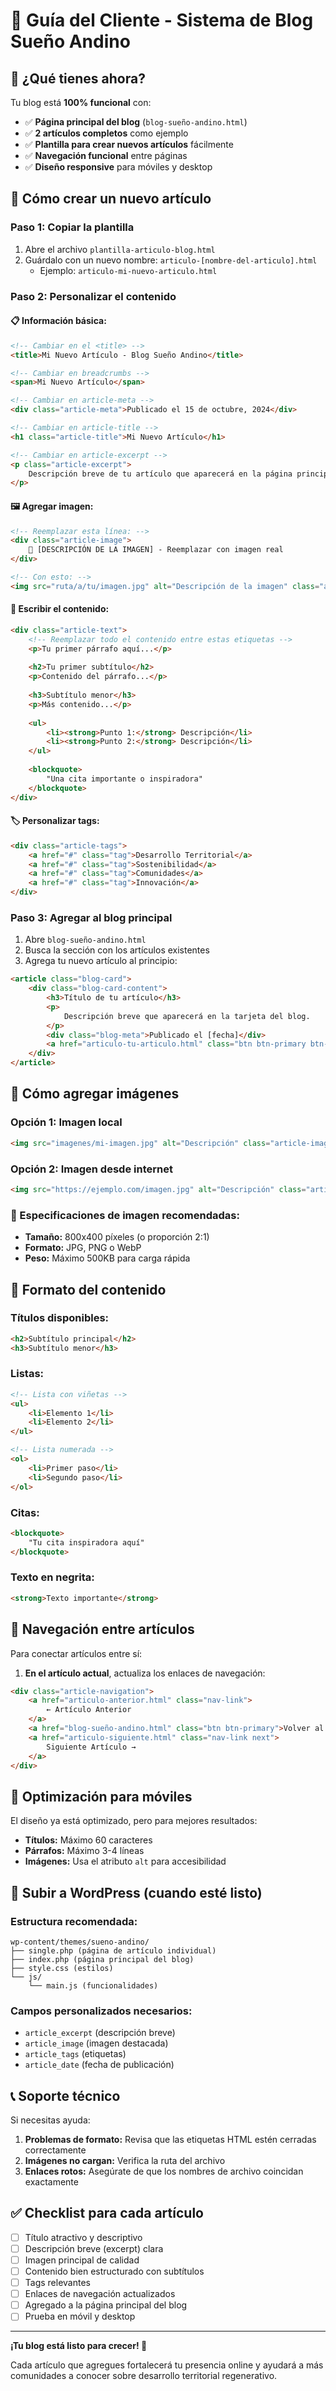# 📝 Guía del Cliente - Sistema de Blog Sueño Andino

## 🎯 **¿Qué tienes ahora?**

Tu blog está **100% funcional** con:
- ✅ **Página principal del blog** (`blog-sueño-andino.html`)
- ✅ **2 artículos completos** como ejemplo
- ✅ **Plantilla para crear nuevos artículos** fácilmente
- ✅ **Navegación funcional** entre páginas
- ✅ **Diseño responsive** para móviles y desktop

## 🚀 **Cómo crear un nuevo artículo**

### **Paso 1: Copiar la plantilla**
1. Abre el archivo `plantilla-articulo-blog.html`
2. Guárdalo con un nuevo nombre: `articulo-[nombre-del-articulo].html`
   - Ejemplo: `articulo-mi-nuevo-articulo.html`

### **Paso 2: Personalizar el contenido**

#### **📋 Información básica:**
```html
<!-- Cambiar en el <title> -->
<title>Mi Nuevo Artículo - Blog Sueño Andino</title>

<!-- Cambiar en breadcrumbs -->
<span>Mi Nuevo Artículo</span>

<!-- Cambiar en article-meta -->
<div class="article-meta">Publicado el 15 de octubre, 2024</div>

<!-- Cambiar en article-title -->
<h1 class="article-title">Mi Nuevo Artículo</h1>

<!-- Cambiar en article-excerpt -->
<p class="article-excerpt">
    Descripción breve de tu artículo que aparecerá en la página principal del blog.
</p>
```

#### **🖼️ Agregar imagen:**
```html
<!-- Reemplazar esta línea: -->
<div class="article-image">
    📸 [DESCRIPCIÓN DE LA IMAGEN] - Reemplazar con imagen real
</div>

<!-- Con esto: -->
<img src="ruta/a/tu/imagen.jpg" alt="Descripción de la imagen" class="article-image">
```

#### **📝 Escribir el contenido:**
```html
<div class="article-text">
    <!-- Reemplazar todo el contenido entre estas etiquetas -->
    <p>Tu primer párrafo aquí...</p>
    
    <h2>Tu primer subtítulo</h2>
    <p>Contenido del párrafo...</p>
    
    <h3>Subtítulo menor</h3>
    <p>Más contenido...</p>
    
    <ul>
        <li><strong>Punto 1:</strong> Descripción</li>
        <li><strong>Punto 2:</strong> Descripción</li>
    </ul>
    
    <blockquote>
        "Una cita importante o inspiradora"
    </blockquote>
</div>
```

#### **🏷️ Personalizar tags:**
```html
<div class="article-tags">
    <a href="#" class="tag">Desarrollo Territorial</a>
    <a href="#" class="tag">Sostenibilidad</a>
    <a href="#" class="tag">Comunidades</a>
    <a href="#" class="tag">Innovación</a>
</div>
```

### **Paso 3: Agregar al blog principal**

1. Abre `blog-sueño-andino.html`
2. Busca la sección con los artículos existentes
3. Agrega tu nuevo artículo al principio:

```html
<article class="blog-card">
    <div class="blog-card-content">
        <h3>Título de tu artículo</h3>
        <p>
            Descripción breve que aparecerá en la tarjeta del blog.
        </p>
        <div class="blog-meta">Publicado el [fecha]</div>
        <a href="articulo-tu-articulo.html" class="btn btn-primary btn-small">Leer más</a>
    </div>
</article>
```

## 📸 **Cómo agregar imágenes**

### **Opción 1: Imagen local**
```html
<img src="imagenes/mi-imagen.jpg" alt="Descripción" class="article-image">
```

### **Opción 2: Imagen desde internet**
```html
<img src="https://ejemplo.com/imagen.jpg" alt="Descripción" class="article-image">
```

### **📐 Especificaciones de imagen recomendadas:**
- **Tamaño:** 800x400 píxeles (o proporción 2:1)
- **Formato:** JPG, PNG o WebP
- **Peso:** Máximo 500KB para carga rápida

## 🎨 **Formato del contenido**

### **Títulos disponibles:**
```html
<h2>Subtítulo principal</h2>
<h3>Subtítulo menor</h3>
```

### **Listas:**
```html
<!-- Lista con viñetas -->
<ul>
    <li>Elemento 1</li>
    <li>Elemento 2</li>
</ul>

<!-- Lista numerada -->
<ol>
    <li>Primer paso</li>
    <li>Segundo paso</li>
</ol>
```

### **Citas:**
```html
<blockquote>
    "Tu cita inspiradora aquí"
</blockquote>
```

### **Texto en negrita:**
```html
<strong>Texto importante</strong>
```

## 🔗 **Navegación entre artículos**

Para conectar artículos entre sí:

1. **En el artículo actual**, actualiza los enlaces de navegación:
```html
<div class="article-navigation">
    <a href="articulo-anterior.html" class="nav-link">
        ← Artículo Anterior
    </a>
    <a href="blog-sueño-andino.html" class="btn btn-primary">Volver al Blog</a>
    <a href="articulo-siguiente.html" class="nav-link next">
        Siguiente Artículo →
    </a>
</div>
```

## 📱 **Optimización para móviles**

El diseño ya está optimizado, pero para mejores resultados:

- **Títulos:** Máximo 60 caracteres
- **Párrafos:** Máximo 3-4 líneas
- **Imágenes:** Usa el atributo `alt` para accesibilidad

## 🚀 **Subir a WordPress (cuando esté listo)**

### **Estructura recomendada:**
```
wp-content/themes/sueno-andino/
├── single.php (página de artículo individual)
├── index.php (página principal del blog)
├── style.css (estilos)
└── js/
    └── main.js (funcionalidades)
```

### **Campos personalizados necesarios:**
- `article_excerpt` (descripción breve)
- `article_image` (imagen destacada)
- `article_tags` (etiquetas)
- `article_date` (fecha de publicación)

## 📞 **Soporte técnico**

Si necesitas ayuda:
1. **Problemas de formato:** Revisa que las etiquetas HTML estén cerradas correctamente
2. **Imágenes no cargan:** Verifica la ruta del archivo
3. **Enlaces rotos:** Asegúrate de que los nombres de archivo coincidan exactamente

## ✅ **Checklist para cada artículo**

- [ ] Título atractivo y descriptivo
- [ ] Descripción breve (excerpt) clara
- [ ] Imagen principal de calidad
- [ ] Contenido bien estructurado con subtítulos
- [ ] Tags relevantes
- [ ] Enlaces de navegación actualizados
- [ ] Agregado a la página principal del blog
- [ ] Prueba en móvil y desktop

---

**¡Tu blog está listo para crecer! 🌱**

Cada artículo que agregues fortalecerá tu presencia online y ayudará a más comunidades a conocer sobre desarrollo territorial regenerativo.
